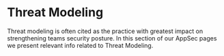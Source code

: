 # Threat Modeling

Threat modeling is often cited as the practice with greatest impact on strengthening teams security posture. In this section of our AppSec pages we present relevant info related to Threat Modeling.
